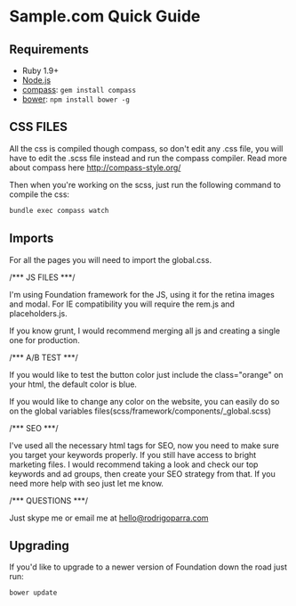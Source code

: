 # Sample.com Quick Guide

## Requirements

  * Ruby 1.9+
  * [Node.js](http://nodejs.org)
  * [compass](http://compass-style.org/): `gem install compass`
  * [bower](http://bower.io): `npm install bower -g`

## CSS FILES

All the css is compiled though compass, so don't edit any .css file, you will have to edit the .scss file instead and run the compass compiler. Read more about compass here http://compass-style.org/

Then when you're working on the scss, just run the following command to compile the css:

```bash
bundle exec compass watch
```

## Imports
For all the pages you will need to import the global.css.

/*** JS FILES ***/

I'm using Foundation framework for the JS, using it for the retina images and modal. For IE compatibility you will require the rem.js and placeholders.js.

If you know grunt, I would recommend merging all js and creating a single one for production.

/*** A/B TEST ***/

If you would like to test the button color just include the class="orange" on your html, the default color is blue.


If you would like to change any color on the website, you can easily do so on the global variables files(scss/framework/components/_global.scss)

/*** SEO ***/

I've used all the necessary html tags for SEO, now you need to make sure you target your keywords properly. If you still have access to bright marketing files. I would recommend taking a look and check our top keywords and ad groups, then create your SEO strategy from that. If you need more help with seo just let me know.

/*** QUESTIONS ***/

Just skype me or email me at hello@rodrigoparra.com


## Upgrading

If you'd like to upgrade to a newer version of Foundation down the road just run:

```bash
bower update
```
